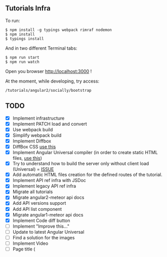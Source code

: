 ## Tutorials Infra

To run:

    $ npm install -g typings webpack rimraf nodemon
    $ npm install
    $ typings install
    
And in two different Terminal tabs:
    
    $ npm run start 
    $ npm run watch
    
Open you browser [http://localhost:3000](http://localhost:3000) !
    
At the moment, while developing, try access:

    /tutorials/angular2/socially/bootstrap
    
## TODO

- [x] Implement infrastructure
- [x] Implement PATCH load and convert
- [x] Use webpack build
- [x] Simplify webpack build
- [x] Implement Diffbox
- [x] DiffBox CSS [use this](https://github.com/meteor/tutorial-tools/blob/master/tutorial-diff-box/diff-box.less)
- [x] Implement Angular Universal compiler (in order to create static HTML files, [use this](https://github.com/angular/universal-starter/blob/master/webpack.config.js))
- [x] Try to understand how to build the server only without client load (Universal) = [ISSUE](https://github.com/angular/universal/issues/509) 
- [x] Add automatic HTML files creation for the defined routes of the tutorial.
- [x] Implement API ref infra with JSDoc
- [x] Implement legacy API ref infra
- [x] Migrate all tutorials
- [x] Migrate angular2-meteor api docs
- [x] Add API versions support
- [x] Add API list component
- [x] Migrate angular1-meteor api docs
- [x] Implement Code diff button
- [ ] Implement "Improve this..."
- [ ] Update to latest Angular Universal
- [ ] Find a solution for the images
- [ ] Implement Video
- [ ] Page title (<title>)
- [ ] SEO support (keyword tags in <head>) + Site map
- [ ] Beautiful Design
- [ ] Remove angular2-meteor website and split the infrastructure for the usage.   
- [ ] Prepare for publish as NPM package